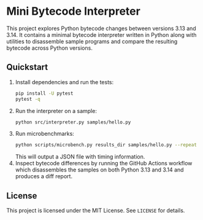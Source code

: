 # Mini Bytecode Interpreter

This project explores Python bytecode changes between versions 3.13 and 3.14. It
contains a minimal bytecode interpreter written in Python along with utilities
to disassemble sample programs and compare the resulting bytecode across Python
versions.

## Quickstart

1. Install dependencies and run the tests:
   ```bash
   pip install -U pytest
   pytest -q
   ```
2. Run the interpreter on a sample:
   ```bash
   python src/interpreter.py samples/hello.py
   ```
3. Run microbenchmarks:
   ```bash
   python scripts/microbench.py results_dir samples/hello.py --repeat 3 --number 1
   ```
   This will output a JSON file with timing information.
4. Inspect bytecode differences by running the GitHub Actions workflow which
   disassembles the samples on both Python 3.13 and 3.14 and produces a diff
   report.

## License

This project is licensed under the MIT License. See `LICENSE` for details.
